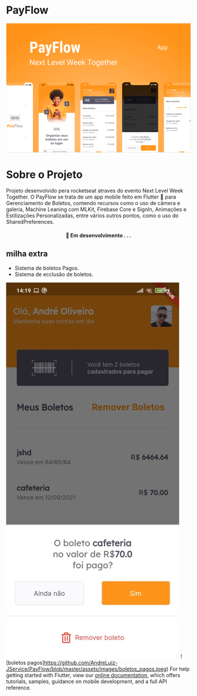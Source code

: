 # PayFlow

![capa do projeto](https://github.com/AndreLuiz-JService/PayFlow/blob/master/PayFlow%20Capa.PNG)  

# Sobre o Projeto

Projeto desenvolvido pera rocketseat atraves do evento Next Level Week Together.
O PayFlow se trata de um app mobile feito em Flutter 💙 para Gerenciamento de Boletos, contendo recursos como o uso de câmera e galeria, Machine Leaning com MLKit, Firebase Core e SignIn, Animações e Estilizações Personalizadas, entre vários outros pontos, como o uso do SharedPreferences. 

<h4 align="center"> 
	🚧  Em desenvolvimento . . .
</h4>


## milha extra

- Sistema de boletos Pagos.
- Sistema de ecclusão de boletos.


![ShowModalBottomSheet](https://github.com/AndreLuiz-JService/PayFlow/blob/master/assets/images/ShowModalBottomSheet.jpeg) 
![boletos pagos]https://github.com/AndreLuiz-JService/PayFlow/blob/master/assets/images/boletos_pagos.jpeg) 
For help getting started with Flutter, view our
[online documentation](https://flutter.dev/docs), which offers tutorials,
samples, guidance on mobile development, and a full API reference.
